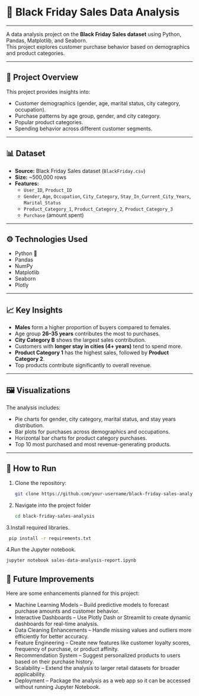 # 🛒 Black Friday Sales Data Analysis
---
A data analysis project on the **Black Friday Sales dataset** using Python, Pandas, Matplotlib, and Seaborn.  
This project explores customer purchase behavior based on demographics and product categories.

---

## 📂 Project Overview
This project provides insights into:
- Customer demographics (gender, age, marital status, city category, occupation).
- Purchase patterns by age group, gender, and city category.
- Popular product categories.
- Spending behavior across different customer segments.

---

## 📊 Dataset
- **Source:** Black Friday Sales dataset (`BlackFriday.csv`)  
- **Size:** ~500,000 rows  
- **Features:**
  - `User_ID`, `Product_ID`
  - `Gender`, `Age`, `Occupation`, `City_Category`, `Stay_In_Current_City_Years`, `Marital_Status`
  - `Product_Category_1`, `Product_Category_2`, `Product_Category_3`
  - `Purchase` (amount spent)

---

## ⚙️ Technologies Used
- Python 🐍
- Pandas
- NumPy
- Matplotlib
- Seaborn
- Plotly

---

## 📈 Key Insights
- **Males** form a higher proportion of buyers compared to females.
- Age group **26–35 years** contributes the most to purchases.
- **City Category B** shows the largest sales contribution.
- Customers with **longer stay in cities (4+ years)** tend to spend more.
- **Product Category 1** has the highest sales, followed by **Product Category 2**.
- Top products contribute significantly to overall revenue.

---

## 🖼️ Visualizations
The analysis includes:
- Pie charts for gender, city category, marital status, and stay years distribution.
- Bar plots for purchases across demographics and occupations.
- Horizontal bar charts for product category purchases.
- Top 10 most purchased and most revenue-generating products.

---

## 🚀 How to Run
1. Clone the repository:
   ```bash
   git clone https://github.com/your-username/black-friday-sales-analysis.git
2. Navigate into the project folder
   ```bash
   cd black-friday-sales-analysis
3.Install required libraries.
  ```bash
   pip install -r requirements.txt
```
4.Run the Jupyter notebook.
  ```bash
jupyter notebook sales-data-analysis-report.ipynb
```

## 📌 Future Improvements
Here are some enhancements planned for this project:
- Machine Learning Models – Build predictive models to forecast purchase amounts and customer behavior.
- Interactive Dashboards – Use Plotly Dash or Streamlit to create dynamic dashboards for real-time analysis.
- Data Cleaning Enhancements – Handle missing values and outliers more efficiently for better accuracy.
- Feature Engineering – Create new features like customer loyalty scores, frequency of purchase, or product affinity.
- Recommendation System – Suggest personalized products to users based on their purchase history.
- Scalability – Extend the analysis to larger retail datasets for broader applicability.
- Deployment – Package the analysis as a web app so it can be accessed without running Jupyter Notebook.








